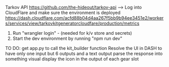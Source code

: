 Tarkov API https://github.com/the-hideout/tarkov-api -->
Log into CloudFlare and make sure the environment is deployed
https://dash.cloudflare.com/acfd88b04d4aa267f5bb9b94ee3451e2/workers/services/view/tarkovkitgeneratorcloudfare/production/metrics

1) Run "wrangler login" - (needed for k/v store and secrets)
2) Start the dev environment by running "npm run dev"



TO DO: 
    get app.py to call the kit_builder function
    Resolve the UI in DASH to have only one input but 6 outputs and a text output
    parse the response into something visual
    display the icon in the output of each gear slot